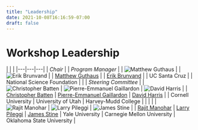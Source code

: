 ```yaml
---
title: "Leadership"
date: 2021-10-08T16:16:59-07:00
draft: false
---
```


# Workshop Leadership

| | |
|---|---|---|
| *Chair* | | *Program Manager* |
| ![Matthew Guthaus](guthaus.jpg) | | ![Erik Brunvand](brunvand.jpg) |
| [Matthew Guthaus](https://engineering.ucsc.edu/people/mrg) | | [Erik Brunvand](https://www.cs.utah.edu/~elb/) |
| UC Santa Cruz | | National Science Foundation |
| | *Steering Committee* |
| ![Christopher Batten](batten.jpg) | ![Pierre-Emmanuel Gaillardon](gaillardon.jpg) | ![David Harris](harris.jpg) |
| [Christopher Batten](https://www.csl.cornell.edu/~cbatten/) | [Pierre-Emmanuel Gaillardon](https://sites.google.com/site/pegaillardon/) | [David Harris](http://pages.hmc.edu/harris/) |
| Cornell University | University of Utah | Harvey-Mudd College |
| | |
| ![Rajit Manohar](manohar.jpg) | ![Larry Pileggi](pileggi.jpg) | ![James Stine](stine.jpg)  |
| [Rajit Manohar](https://csl.yale.edu/~rajit/) | [Larry Pileggi](https://users.ece.cmu.edu/~pileggi/) | [James Stine](https://ceat.okstate.edu/ece/faculty-staff/james-stine.html) |
Yale University | Carnegie Mellon University | Oklahoma State University |
